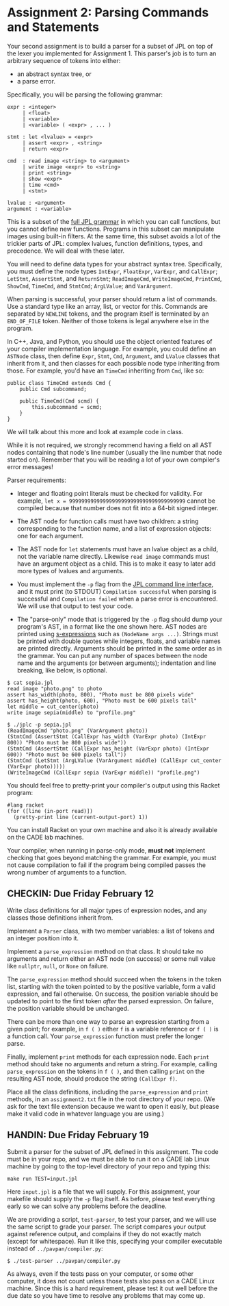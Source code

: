 # Assignment 2: Parsing Commands and Statements

Your second assignment is to build a parser for a subset of JPL on top
of the lexer you implemented for Assignment 1. This parser's job is to
turn an arbitrary sequence of tokens into either:

- an abstract syntax tree, or
- a parse error.

Specifically, you will be parsing the following grammar:

```
expr : <integer>
     | <float>
     | <variable>
     | <variable> ( <expr> , ... )
    
stmt : let <lvalue> = <expr>
     | assert <expr> , <string>
     | return <expr>

cmd  : read image <string> to <argument>
     | write image <expr> to <string>
     | print <string>
     | show <expr>
     | time <cmd>
     | <stmt>

lvalue : <argument>
argument : <variable>
```

This is a subset of the [full JPL grammar][full-grammar] in which you
can call functions, but you cannot define new functions.  Programs in
this subset can manipulate images using built-in filters. At the same
time, this subset avoids a lot of the trickier parts of JPL: complex
lvalues, function definitions, types, and precedence. We will deal with
these later.

[full-grammar]: https://github.com/utah-cs4470-sp21/jpl/blob/main/spec.md#syntax

You will need to define data types for your abstract syntax tree.
Specifically, you must define the node types `IntExpr`, `FloatExpr`,
`VarExpr`, and `CallExpr`; `LetStmt`, `AssertStmt`, and `ReturnStmt`;
`ReadImageCmd`, `WriteImageCmd`, `PrintCmd`, `ShowCmd`, `TimeCmd`, and
`StmtCmd`; `ArgLValue`; and `VarArgument`.

When parsing is successful, your parser should return a list of
commands. Use a standard type like an array, list, or vector for this.
Commands are separated by `NEWLINE` tokens, and the program itself is
terminated by an `END_OF_FILE` token. Neither of those tokens is
legal anywhere else in the program.

In C++, Java, and Python, you should use the object oriented
features of your compiler implementation language. For example, you
could define an `ASTNode` class, then define `Expr`, `Stmt`, `Cmd`,
`Argument`, and `LValue` classes that inherit from it, and then
classes for each possible node type inheriting from those. For
example, you'd have an `TimeCmd` inheriting from `Cmd`, like so:

``` {.java}
public class TimeCmd extends Cmd {
    public Cmd subcommand;
    
    public TimeCmd(Cmd scmd) {
        this.subcommand = scmd;
    }
}
```

We will talk about this more and look at example code in class.

While it is not required, we strongly recommend having a field on all
AST nodes containing that node's line number (usually the line number
that node started on). Remember that you will be reading a lot of your
own compiler's error messages!

Parser requirements:

- Integer and floating point literals must be checked for validity.
  For example, `let x = 99999999999999999999999999999999999999` cannot
  be compiled because that number does not fit into a 64-bit signed
  integer.

- The AST node for function calls must have two children: a string
  corresponding to the function name, and a list of expression
  objects: one for each argument.

- The AST node for `let` statements must have an lvalue object as a
  child, not the variable name directly. Likewise `read image`
  commands must have an argument object as a child. This is to make it
  easy to later add more types of lvalues and arguments.

- You must implement the `-p` flag from the [JPL command line
  interface][jpl-cmdline], and it must print (to STDOUT) `Compilation
  successful` when parsing is successful and `Compilation failed` when
  a parse error is encountered. We will use that output to test your code.

- The "parse-only" mode that is triggered by the `-p` flag should dump
  your program's AST, in a format like the one shown here. AST nodes
  are printed using
  [s-expressions](https://en.wikipedia.org/wiki/S-expression) such as
  `(NodeName args ...)`. Strings must be printed with double quotes
  while integers, floats, and variable names are printed
  directly. Arguments should be printed in the same order as in the
  grammar. You can put any number of spaces between the
  node name and the arguments (or between arguments); indentation and
  line breaking, like below, is optional.

[jpl-cmdline]: https://github.com/utah-cs4470-sp21/jpl/blob/main/spec.md#jpl-compiler-command-line-interface

```
$ cat sepia.jpl
read image "photo.png" to photo
assert has_width(photo, 800), "Photo must be 800 pixels wide"
assert has_height(photo, 600), "Photo must be 600 pixels tall"
let middle = cut_center(photo)
write image sepia(middle) to "profile.png"

$ ./jplc -p sepia.jpl
(ReadImageCmd "photo.png" (VarArgument photo))
(StmtCmd (AssertStmt (CallExpr has_width (VarExpr photo) (IntExpr 800)) "Photo must be 800 pixels wide"))
(StmtCmd (AssertStmt (CallExpr has_height (VarExpr photo) (IntExpr 600)) "Photo must be 600 pixels tall"))
(StmtCmd (LetStmt (ArgLValue (VarArgument middle) (CallExpr cut_center (VarExpr photo)))))
(WriteImageCmd (CallExpr sepia (VarExpr middle)) "profile.png")
```

You should feel free to pretty-print your compiler's output using this
Racket program:

``` {.racket}
#lang racket
(for ([line (in-port read)])
  (pretty-print line (current-output-port) 1))
```

You can install Racket on your own machine and also it is already
available on the CADE lab machines.

Your compiler, when running in parse-only mode, **must not** implement
checking that goes beyond matching the grammar. For example, you must
not cause compilation to fail if the program being compiled passes the
wrong number of arguments to a function.


## CHECKIN: Due Friday February 12

Write class definitions for all major types of expression nodes,
and any classes those definitions inherit from.

Implement a `Parser` class, with two member variables: a list of
tokens and an integer position into it.

Implement a `parse_expression` method on that class. It should take no
arguments and return either an AST node (on success) or some null
value like `nullptr`, `null`, or `None` on failure.

The `parse_expression` method should succeed when the tokens in the
token list, starting with the token pointed to by the positive
variable, form a valid expression, and fail otherwise. On success, the
position variable should be updated to point to the first token
_after_ the parsed expression. On failure, the position variable
should be unchanged.

There can be more than one way to parse an expression starting from a
given point; for example, in `f ( )` either `f` is a variable
reference or `f ( )` is a function call. Your `parse_expression`
function must prefer the longer parse.

Finally, implement `print` methods for each expression node. Each
`print` method should take no arguments and return a string. For
example, calling `parse_expression` on the tokens in `f ( )`, and then
calling `print` on the resulting AST node, should produce the string
`(CallExpr f)`.

Place all the class definitions, including the `parse_expression` and
`print` methods, in an `assignment2.txt` file in the root directory of
your repo. (We ask for the text file extension because we want to open
it easily, but please make it valid code in whatever language you are
using.)

## HANDIN: Due Friday February 19

Submit a parser for the subset of JPL defined in this assignment. The
code must be in your repo, and we must be able to run it on a CADE lab
Linux machine by going to the top-level directory of your repo and
typing this:

```
make run TEST=input.jpl
```

Here `input.jpl` is a file that we will supply. For this assignment,
your makefile should supply the `-p` flag itself. As before, please
test everything early so we can solve any problems before the
deadline.

We are providing a script, `test-parser`, to test your parser, and we
will use the same script to grade your parser. The script compares
your output against reference output, and complains if they do not
exactly match (except for whitespace). Run it like this, specifying
your compiler executable instead of `../pavpan/compiler.py`:

```
$ ./test-parser ../pavpan/compiler.py
```

As always, even if the tests pass on your computer, or some other
computer, it does not count unless those tests also pass on a CADE
Linux machine. Since this is a hard requirement, please test it out
well before the due date so you have time to resolve any problems that
may come up.
